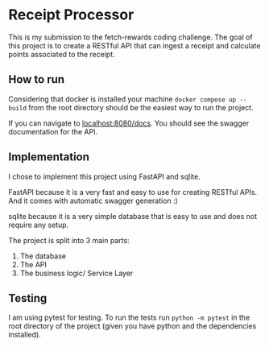 # Receipt Processor

This is my submission to the fetch-rewards coding challenge. The goal of this project is to create a RESTful API that can
ingest a receipt and calculate points associated to the receipt.

## How to run

Considering that docker is installed your machine `docker compose up --build` from the root directory should be the easiest way to run the project.

If you can navigate to
[localhost:8080/docs](localhost:8080/docs). You should see the swagger documentation for the API.

## Implementation

I chose to implement this project using FastAPI and sqlite. 

FastAPI because it is a very fast and easy to use for creating RESTful APIs. And it comes with automatic swagger generation :)

sqlite because it is a very simple database that is easy to use and does not require any setup.

The project is split into 3 main parts:
1. The database
2. The API
3. The business logic/ Service Layer

## Testing
I am using pytest for testing. To run the tests run `python -m pytest` in the root directory of the project (given you have python and the dependencies installed).
